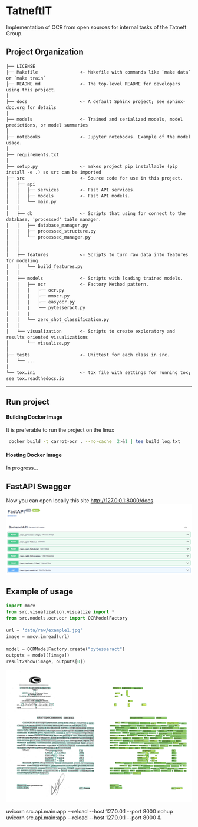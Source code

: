 TatneftIT 
==============================

Implementation of OCR from open sources for internal tasks of the Tatneft Group.

Project Organization
------------

    ├── LICENSE
    ├── Makefile                <- Makefile with commands like `make data` or `make train`
    ├── README.md               <- The top-level README for developers using this project.
    │
    ├── docs                    <- A default Sphinx project; see sphinx-doc.org for details
    │
    ├── models                  <- Trained and serialized models, model predictions, or model summaries
    │
    ├── notebooks               <- Jupyter notebooks. Example of the model usage.
    │
    ├── requirements.txt 
    │
    ├── setup.py                <- makes project pip installable (pip install -e .) so src can be imported
    ├── src                     <- Source code for use in this project.
    │   ├── api                 
    │   │   ├── services        <- Fast API services.
    │   │   ├── models          <- Fast API models.
    │   │   └── main.py
    │   │
    │   ├── db                  <- Scripts that using for connect to the database, 'processed' table manager.
    │   │   ├── database_manager.py
    │   │   ├── processed_structure.py
    │   │   └── processed_manager.py
    │   │
    │   │
    │   ├── features            <- Scripts to turn raw data into features for modeling
    │   │   └── build_features.py
    │   │
    │   ├── models              <- Scripts with loading trained models.
    │   │   ├── ocr             <- Factory Method pattern.
    │   │   |   ├── ocr.py      
    │   │   |   ├── mmocr.py    
    │   │   |   ├── easyocr.py  
    │   │   |   └── pytesseract.py 
    │   │   |   
    │   │   └── zero_shot_classification.py
    │   │
    │   └── visualization       <- Scripts to create exploratory and results oriented visualizations
    │       └── visualize.py
    │
    ├── tests                   <- Unittest for each class in src. 
    │   └── ...
    │
    └── tox.ini                 <- tox file with settings for running tox; see tox.readthedocs.io


--------
## Run project
#### Building Docker Image
It is preferable to run the project on the linux
```bash
 docker build -t carrot-ocr . --no-cache  2>&1 | tee build_log.txt
```
#### Hosting Docker Image
In progress...
## FastAPI Swagger
Now you can open locally this site http://127.0.0.1:8000/docs.
<img src="notebooks/references/backend.jpg" alt="#">

## Example of usage

```python
import mmcv
from src.visualization.visualize import *
from src.models.ocr.ocr import OCRModelFactory

url = 'data/raw/example1.jpg'
image = mmcv.imread(url)

model = OCRModelFactory.create("pytesseract")
outputs = model([image])
result2show(image, outputs[0])
```

<img src="notebooks/references/output1.png" alt="#">

uvicorn src.api.main:app --reload --host 127.0.0.1 --port 8000
nohup uvicorn src.api.main:app --reload --host 127.0.0.1 --port 8000 &

